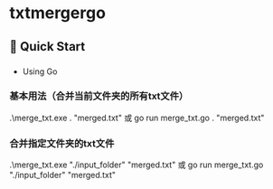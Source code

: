 # txtmergergo

## 🎯 Quick Start

### 
- Using Go

### 基本用法（合并当前文件夹的所有txt文件）
.\merge_txt.exe . "merged.txt"
或
go run merge_txt.go . "merged.txt"


### 合并指定文件夹的txt文件
.\merge_txt.exe "./input_folder" "merged.txt"
或
go run merge_txt.go "./input_folder" "merged.txt"
